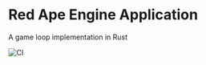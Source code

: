 # Red Ape Engine Application
A game loop implementation in Rust

![CI](https://github.com/DavideCorradiDev/roe_app/workflows/CI/badge.svg)
